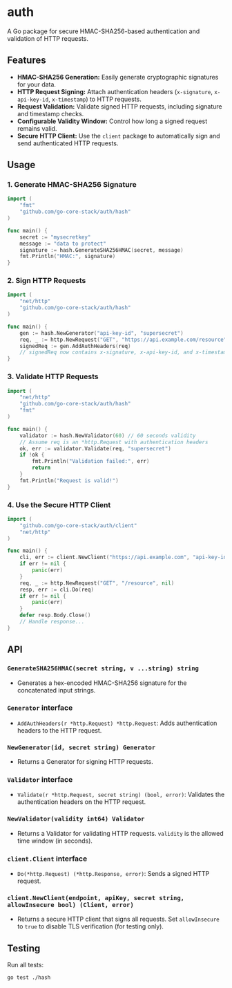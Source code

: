 # auth

A Go package for secure HMAC-SHA256-based authentication and validation of HTTP requests.

## Features

- **HMAC-SHA256 Generation:** Easily generate cryptographic signatures for your data.
- **HTTP Request Signing:** Attach authentication headers (`x-signature`, `x-api-key-id`, `x-timestamp`) to HTTP requests.
- **Request Validation:** Validate signed HTTP requests, including signature and timestamp checks.
- **Configurable Validity Window:** Control how long a signed request remains valid.
- **Secure HTTP Client:** Use the `client` package to automatically sign and send authenticated HTTP requests.

## Usage

### 1. Generate HMAC-SHA256 Signature

```go
import (
    "fmt"
    "github.com/go-core-stack/auth/hash"
)

func main() {
    secret := "mysecretkey"
    message := "data to protect"
    signature := hash.GenerateSHA256HMAC(secret, message)
    fmt.Println("HMAC:", signature)
}
```

### 2. Sign HTTP Requests

```go
import (
    "net/http"
    "github.com/go-core-stack/auth/hash"
)

func main() {
    gen := hash.NewGenerator("api-key-id", "supersecret")
    req, _ := http.NewRequest("GET", "https://api.example.com/resource", nil)
    signedReq := gen.AddAuthHeaders(req)
    // signedReq now contains x-signature, x-api-key-id, and x-timestamp headers
}
```

### 3. Validate HTTP Requests

```go
import (
    "net/http"
    "github.com/go-core-stack/auth/hash"
    "fmt"
)

func main() {
    validator := hash.NewValidator(60) // 60 seconds validity
    // Assume req is an *http.Request with authentication headers
    ok, err := validator.Validate(req, "supersecret")
    if !ok {
        fmt.Println("Validation failed:", err)
        return
    }
    fmt.Println("Request is valid!")
}
```

### 4. Use the Secure HTTP Client

```go
import (
    "github.com/go-core-stack/auth/client"
    "net/http"
)

func main() {
    cli, err := client.NewClient("https://api.example.com", "api-key-id", "supersecret", false)
    if err != nil {
        panic(err)
    }
    req, _ := http.NewRequest("GET", "/resource", nil)
    resp, err := cli.Do(req)
    if err != nil {
        panic(err)
    }
    defer resp.Body.Close()
    // Handle response...
}
```

## API

### `GenerateSHA256HMAC(secret string, v ...string) string`

- Generates a hex-encoded HMAC-SHA256 signature for the concatenated input strings.

### `Generator` interface

- `AddAuthHeaders(r *http.Request) *http.Request`: Adds authentication headers to the HTTP request.

### `NewGenerator(id, secret string) Generator`

- Returns a Generator for signing HTTP requests.

### `Validator` interface

- `Validate(r *http.Request, secret string) (bool, error)`: Validates the authentication headers on the HTTP request.

### `NewValidator(validity int64) Validator`

- Returns a Validator for validating HTTP requests. `validity` is the allowed time window (in seconds).

### `client.Client` interface

- `Do(*http.Request) (*http.Response, error)`: Sends a signed HTTP request.

### `client.NewClient(endpoint, apiKey, secret string, allowInsecure bool) (Client, error)`

- Returns a secure HTTP client that signs all requests. Set `allowInsecure` to `true` to disable TLS verification (for testing only).

## Testing

Run all tests:

```sh
go test ./hash
```